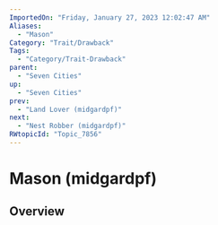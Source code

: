 ```yaml
---
ImportedOn: "Friday, January 27, 2023 12:02:47 AM"
Aliases:
  - "Mason"
Category: "Trait/Drawback"
Tags:
  - "Category/Trait-Drawback"
parent:
  - "Seven Cities"
up:
  - "Seven Cities"
prev:
  - "Land Lover (midgardpf)"
next:
  - "Nest Robber (midgardpf)"
RWtopicId: "Topic_7856"
---
```

# Mason (midgardpf)
## Overview
